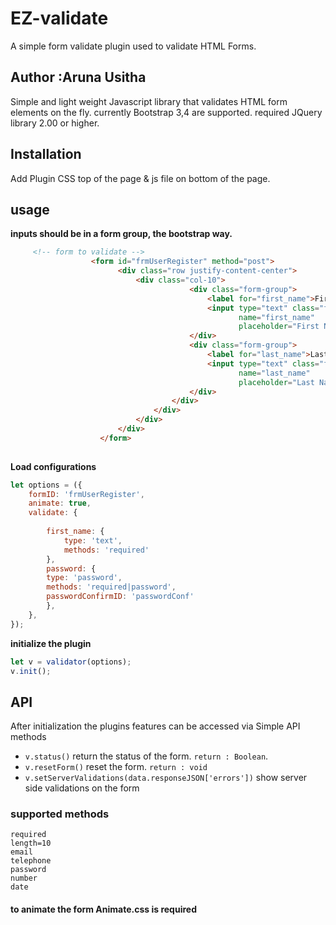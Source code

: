 
# EZ-validate
A simple form validate plugin used to validate HTML Forms.  

## Author :Aruna Usitha
Simple and light weight Javascript library that validates HTML form elements on the fly.
currently Bootstrap 3,4 are supported.
required JQuery library 2.00 or higher.

## Installation
Add Plugin CSS top of the page & js file on bottom of the page.

## usage

  **inputs should be in a form group, the bootstrap way.** 
  
```html
     <!-- form to validate -->
                  <form id="frmUserRegister" method="post">
                        <div class="row justify-content-center">
                            <div class="col-10">                                                      
                                        <div class="form-group">
                                            <label for="first_name">First Name</label>
                                            <input type="text" class="form-control form-control-sm" id="first_name"
                                                   name="first_name"
                                                   placeholder="First Name">
                                        </div>
                                        <div class="form-group">
                                            <label for="last_name">Last Name</label>
                                            <input type="text" class="form-control form-control-sm" id="last_name"
                                                   name="last_name"
                                                   placeholder="Last Name">
                                        </div> 
                                    </div>
                                </div>
                            </div>
                        </div>
                    </form>
    
```


**Load configurations**
```javascript
let options = ({
    formID: 'frmUserRegister',
    animate: true,
    validate: {
       
        first_name: {
            type: 'text',
            methods: 'required'
        },
        password: {  
		type: 'password',  
		methods: 'required|password',  
		passwordConfirmID: 'passwordConf'  
		},
    },
});
```


**initialize the plugin**
```javascript
let v = validator(options);
v.init();
```
## API
After initialization the plugins features can be accessed via Simple API methods


- `v.status()` return the status of the form. `return : Boolean`. 
- `v.resetForm()` reset the form. `return : void`
- `v.setServerValidations(data.responseJSON['errors'])`  show server side validations on the form 

### supported methods

    required
    length=10
    email
    telephone
    password
    number 
    date
	

  
  #### to animate the form Animate.css is required




